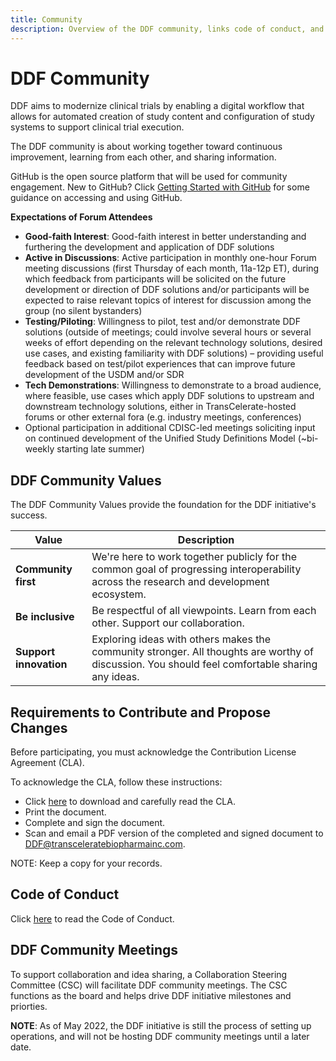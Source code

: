 ```yaml
---
title: Community 
description: Overview of the DDF community, links code of conduct, and community meetings
---
```

# DDF Community

DDF aims to modernize clinical trials by enabling a digital workflow that allows for automated creation of study content and configuration of study systems to support clinical trial execution.

The DDF community is about working together toward continuous improvement, learning from each other, and sharing information.  

GitHub is the open source platform that will be used for community engagement. New to GitHub? Click [Getting Started with GitHub](github-support.md) for some guidance on accessing and using GitHub.

**Expectations of Forum Attendees**
- **Good-faith Interest**: Good-faith interest in better understanding and furthering the development and application of DDF solutions
- **Active in Discussions**: Active participation in monthly one-hour Forum meeting discussions (first Thursday of each month, 11a-12p ET), during which feedback from participants will be solicited on the future development or direction of DDF solutions and/or participants will be expected to raise relevant topics of interest for discussion among the group (no silent bystanders)
- **Testing/Piloting**: Willingness to pilot, test and/or demonstrate DDF solutions (outside of meetings; could involve several hours or several weeks of effort depending on the relevant technology solutions, desired use cases, and existing familiarity with DDF solutions) – providing useful feedback based on test/pilot experiences that can improve future development of the USDM and/or SDR
- **Tech Demonstrations**: Willingness to demonstrate to a broad audience, where feasible, use cases which apply DDF solutions to upstream and downstream technology solutions, either in TransCelerate-hosted forums or other external fora (e.g. industry meetings, conferences)
- Optional participation in additional CDISC-led meetings soliciting input on continued development of the Unified Study Definitions Model (~bi-weekly starting late summer)


## DDF Community Values

The DDF Community Values provide the foundation for the DDF initiative's success.

|Value                  |Description                                                                                                       |
|---                    |---                                                                                                               |
|**Community first**    |We're here to work together publicly for the common goal of progressing interoperability across the research and development ecosystem.|
|**Be inclusive**       |Be respectful of all viewpoints. Learn from each other. Support our collaboration.                 |
|**Support innovation** |Exploring ideas with others makes the community stronger. All thoughts are worthy of discussion. You should feel comfortable sharing any ideas.|

## Requirements to Contribute and Propose Changes

Before participating, you must acknowledge the Contribution License Agreement (CLA).

To acknowledge the CLA, follow these instructions:
- Click [here](https://github.com/transcelerate/ddf-home/blob/main/documents/DDF_CLA_2022MAR28_FINAL.pdf) to download and carefully read the CLA.
- Print the document.
- Complete and sign the document.
- Scan and email a PDF version of the completed and signed document to [DDF@transceleratebiopharmainc.com](mailto:DDF@transceleratebiopharmainc.com?subject=Signed%20CLA).

NOTE: Keep a copy for your records.

## Code of Conduct

Click [here](code-of-conduct.md) to read the Code of Conduct.

## DDF Community Meetings
To support collaboration and idea sharing, a Collaboration Steering Committee (CSC) will facilitate DDF community meetings. The CSC functions as the board and helps drive DDF initiative milestones and priorties.

**NOTE**: As of May 2022, the DDF initiative is still the process of setting up operations, and will not be hosting DDF community meetings until a later date. 
